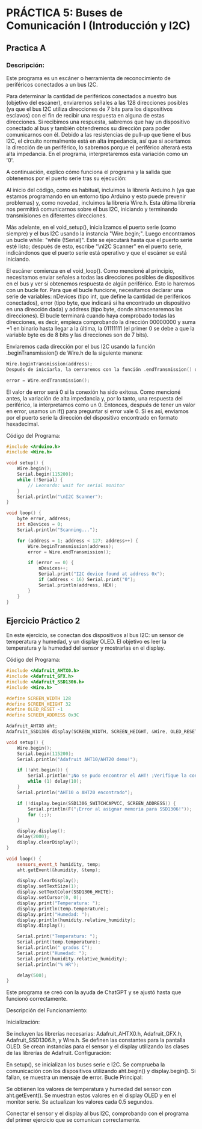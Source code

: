 
# PRÁCTICA 5: Buses de Comunicación I (Introducción y I2C)
## Practica A

### Descripción:

Este programa es un escáner o herramienta de reconocimiento de periféricos conectados a un bus I2C.

Para determinar la cantidad de periféricos conectados a nuestro bus (objetivo del escáner), enviaremos señales a las 128 direcciones posibles (ya que el bus I2C utiliza direcciones de 7 bits para los dispositivos esclavos) con el fin de recibir una respuesta en alguna de estas direcciones. Si recibimos una respuesta, sabremos que hay un dispositivo conectado al bus y también obtendremos su dirección para poder comunicarnos con él. Debido a las resistencias de pull-up que tiene el bus I2C, el circuito normalmente está en alta impedancia, así que si acertamos la dirección de un periférico, lo sabremos porque el periférico alterará esta alta impedancia. En el programa, interpretaremos esta variación como un '0'.

A continuación, explico cómo funciona el programa y la salida que obtenemos por el puerto serie tras su ejecución:

Al inicio del código, como es habitual, incluimos la librería Arduino.h (ya que estamos programando en un entorno tipo Arduino y esto puede prevenir problemas) y, como novedad, incluimos la librería Wire.h. Esta última librería nos permitirá comunicarnos sobre el bus I2C, iniciando y terminando transmisiones en diferentes direcciones.

Más adelante, en el void_setup(), inicializamos el puerto serie (como siempre) y el bus I2C usando la instancia "Wire.begin;". Luego encontramos un bucle while: "while (!Serial)". Este se ejecutará hasta que el puerto serie esté listo; después de esto, escribe "\nI2C Scanner" en el puerto serie, indicándonos que el puerto serie está operativo y que el escáner se está iniciando.

El escáner comienza en el void_loop(). Como mencioné al principio, necesitamos enviar señales a todas las direcciones posibles de dispositivos en el bus y ver si obtenemos respuesta de algún periférico. Esto lo haremos con un bucle for. Para que el bucle funcione, necesitamos declarar una serie de variables: nDevices (tipo int, que define la cantidad de periféricos conectados), error (tipo byte, que indicará si ha encontrado un dispositivo en una dirección dada) y address (tipo byte, donde almacenaremos las direcciones). El bucle terminará cuando haya comprobado todas las direcciones, es decir, empieza comprobando la dirección 00000000 y suma +1 en binario hasta llegar a la última, la 01111111 (el primer 0 se debe a que la variable byte es de 8 bits y las direcciones son de 7 bits).

Enviaremos cada dirección por el bus I2C usando la función .beginTransmission() de Wire.h de la siguiente manera:

``` cpp
Wire.beginTransmission(address);
Después de iniciarla, la cerraremos con la función .endTransmission() de la misma librería, la cual nos devuelve un valor de tipo byte que guardaremos en nuestra variable error:
``` 
``` cpp
error = Wire.endTransmission();
``` 
El valor de error será 0 si la conexión ha sido exitosa. Como mencioné antes, la variación de alta impedancia y, por lo tanto, una respuesta del periférico, la interpretamos como un 0. Entonces, después de tener un valor en error, usamos un if() para preguntar si error vale 0. Si es así, enviamos por el puerto serie la dirección del dispositivo encontrado en formato hexadecimal.

Código del Programa:

```cpp
#include <Arduino.h>
#include <Wire.h>

void setup() {
    Wire.begin();
    Serial.begin(115200);
    while (!Serial) {
        // Leonardo: wait for serial monitor
    }
    Serial.println("\nI2C Scanner");
}

void loop() {
    byte error, address;
    int nDevices = 0;
    Serial.println("Scanning...");

    for (address = 1; address < 127; address++) {
        Wire.beginTransmission(address);
        error = Wire.endTransmission();

        if (error == 0) {
            nDevices++;
            Serial.print("I2C device found at address 0x");
            if (address < 16) Serial.print("0");
            Serial.println(address, HEX);
        }
    }
}
```
## Ejercicio Práctico 2
En este ejercicio, se conectan dos dispositivos al bus I2C: un sensor de temperatura y humedad, y un display OLED. El objetivo es leer la temperatura y la humedad del sensor y mostrarlas en el display.

Código del Programa:

``` cpp
#include <Adafruit_AHTX0.h>
#include <Adafruit_GFX.h>
#include <Adafruit_SSD1306.h>
#include <Wire.h>

#define SCREEN_WIDTH 128
#define SCREEN_HEIGHT 32
#define OLED_RESET -1
#define SCREEN_ADDRESS 0x3C

Adafruit_AHTX0 aht;
Adafruit_SSD1306 display(SCREEN_WIDTH, SCREEN_HEIGHT, &Wire, OLED_RESET);

void setup() {
    Wire.begin();
    Serial.begin(115200);
    Serial.println("Adafruit AHT10/AHT20 demo!");

    if (!aht.begin()) {
        Serial.println("¡No se pudo encontrar el AHT! ¡Verifique la conexión!");
        while (1) delay(10);
    }
    Serial.println("AHT10 o AHT20 encontrado");

    if (!display.begin(SSD1306_SWITCHCAPVCC, SCREEN_ADDRESS)) {
        Serial.println(F("¡Error al asignar memoria para SSD1306!"));
        for (;;);
    }

    display.display();
    delay(2000);
    display.clearDisplay();
}

void loop() {
    sensors_event_t humidity, temp;
    aht.getEvent(&humidity, &temp);

    display.clearDisplay();
    display.setTextSize(1);
    display.setTextColor(SSD1306_WHITE);
    display.setCursor(0, 0);
    display.print("Temperatura: ");
    display.println(temp.temperature);
    display.print("Humedad: ");
    display.println(humidity.relative_humidity);
    display.display();

    Serial.print("Temperatura: ");
    Serial.print(temp.temperature);
    Serial.println(" grados C");
    Serial.print("Humedad: ");
    Serial.print(humidity.relative_humidity);
    Serial.println("% HR");

    delay(500);
}
```
Este programa se creó con la ayuda de ChatGPT y se ajustó hasta que funcionó correctamente.

Descripción del Funcionamiento:

Inicialización:

Se incluyen las librerías necesarias: Adafruit_AHTX0.h, Adafruit_GFX.h, Adafruit_SSD1306.h, y Wire.h.
Se definen las constantes para la pantalla OLED.
Se crean instancias para el sensor y el display utilizando las clases de las librerías de Adafruit.
Configuración:

En setup(), se inicializan los buses serie e I2C.
Se comprueba la comunicación con los dispositivos utilizando aht.begin() y display.begin(). Si fallan, se muestra un mensaje de error.
Bucle Principal:

Se obtienen los valores de temperatura y humedad del sensor con aht.getEvent().
Se muestran estos valores en el display OLED y en el monitor serie.
Se actualizan los valores cada 0.5 segundos.

Conectar el sensor y el display al bus I2C, comprobando con el programa del primer ejercicio que se comunican correctamente.
